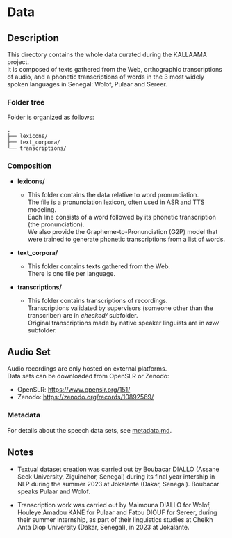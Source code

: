 # Data

## Description
This directory contains the whole data curated during the KALLAAMA project.    
It is composed of texts gathered from the Web, orthographic transcriptions of audio, and a phonetic transcriptions of words in the 3 most widely spoken languages in Senegal: Wolof, Pulaar and Sereer. 

### Folder tree
Folder is organized as follows:    

    .    
    ├── lexicons/    
    ├── text_corpora/    
    └── transcriptions/    

       
### Composition
- **lexicons/**    
    - This folder contains the data relative to word pronunciation.     
    The file is a pronunciation lexicon, often used in ASR and TTS modeling.     
    Each line consists of a word followed by its phonetic transcription (the pronunciation).    
    We also provide the Grapheme-to-Pronunciation (G2P) model that were trained to generate  phonetic transcriptions from a list of words.    
    
- **text_corpora/**    
    - This folder contains texts gathered from the Web.    
    There is one file per language.    
    
- **transcriptions/**    
    - This folder contains transcriptions of recordings.     
    Transcriptions validated by supervisors (someone other than the transcriber) are in *checked/* subfolder.    
    Original transcriptions made by native speaker linguists are in *raw/* subfolder.    
    
## Audio Set 
Audio recordings are only hosted on external platforms.     
Data sets can be downloaded from OpenSLR or Zenodo:
- OpenSLR: https://www.openslr.org/151/
- Zenodo: https://zenodo.org/records/10892569/     
     
### Metadata
For details about the speech data sets, see [metadata.md](./metadata.md).


## Notes
- Textual dataset creation was carried out by Boubacar DIALLO (Assane Seck University, Ziguinchor, Senegal) during its final year intership in NLP during the summer 2023 at Jokalante (Dakar, Senegal). Boubacar speaks Pulaar and Wolof.   
 
- Transcription work was carried out by Maimouna DIALLO for Wolof, Houleye Amadou KANE for Pulaar and Fatou DIOUF for Sereer, during their summer internship, as part of their linguistics studies at Cheikh Anta Diop University (Dakar, Senegal), in 2023 at Jokalante.    
